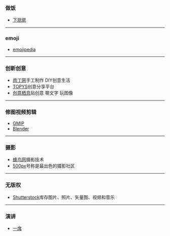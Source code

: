 ### 做饭
- [下厨房](http://www.xiachufang.com/)

---
### emoji
 - [emojipedia](https://emojipedia.org/)

---
### 创新创意
- [肉丁网](https://www.rouding.com/)手工制作 DIY创意生活
- [TOPYS](https://www.topys.cn/)创意分享平台
- [创意栖息](http://ideaest.com/)贴创意 嚼文字 玩图像

---
### 修图视频剪辑
- [GMIP](https://docs.gimp.org/2.10/zh_CN/)
- [Blender](https://docs.blender.org/manual/en/2.80/)

---
### 摄影
- [蜂鸟网](http://www.fengniao.com/)摄影技术
- [500px](https://web.500px.com/)号称是最出色的摄影社区

---
### 无版权
- [Shutterstock](https://www.shutterstock.com/zh/)库存图片、照片、矢量图、视频和音乐

---
### 演讲
- [一席](https://yixi.tv/)
